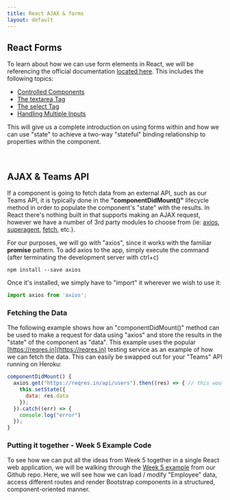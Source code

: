 ```yaml
---
title: React AJAX & forms
layout: default
---
```


## React Forms

To learn about how we can use form elements in React, we will be referencing the official documentation [located here](https://reactjs.org/docs/forms.html).  This includes the following topics:

* [Controlled Components](https://reactjs.org/docs/forms.html#controlled-components)
* [The textarea Tag](https://reactjs.org/docs/forms.html#the-textarea-tag)
* [The select Tag](https://reactjs.org/docs/forms.html#the-select-tag)
* [Handling Multiple Inputs](https://reactjs.org/docs/forms.html#handling-multiple-inputs)

This will give us a complete introduction on using forms within and how we can use "state" to achieve a two-way "stateful" binding relationship to properties within the component.

<br>

## AJAX & Teams API

If a component is going to fetch data from an external API, such as our Teams API, it is typically done in the **"componentDidMount()"** lifecycle method in order to populate the component's "state" with the results.  In React there's nothing built in that supports making an AJAX request, however we have a number of 3rd party modules to choose from (ie: [axios](https://github.com/axios/axios), [superagent](https://github.com/visionmedia/superagent), [fetch](https://github.com/github/fetch), etc.).

For our purposes, we will go with "axios", since it works with the familiar **promise** pattern.  To add axios to the app, simply execute the command (after terminating the development server with ctrl+c)

```
npm install --save axios
```

Once it's installed, we simply have to "import" it wherever we wish to use it:

```javascript
import axios from 'axios';
```

### Fetching the Data

The following example shows how an "componentDidMount()" method can be used to make a request for data using "axios" and store the results in the "state" of the component as "data".  This example uses the popular [https://reqres.in](https://reqres.in) testing service as an example of how we can fetch the data.  This can easily be swapped out for your "Teams" API running on Heroku:

```javascript
componentDidMount() {
  axios.get("https://reqres.in/api/users").then((res) => { // this would be a URI from your "Teams API"
    this.setState({
      data: res.data
    });
  }).catch((err) => {
    console.log("error")
  });
}
```

### Putting it together - Week 5 Example Code

To see how we can put all the ideas from Week 5 together in a single React web application, we will be walking through the [Week 5 example](https://github.com/sictweb/web422/tree/master/Code%20Examples/week5) from our Github repo.  Here, we will see how we can load / modify "Employee" data, access different routes and render Bootstrap components in a structured, component-oriented manner.

